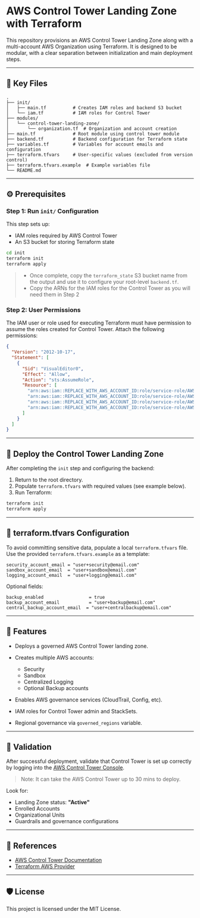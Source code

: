 # AWS Control Tower Landing Zone with Terraform

This repository provisions an AWS Control Tower Landing Zone along with a multi-account AWS Organization using Terraform. It is designed to be modular, with a clear separation between initialization and main deployment steps.

---

## 📁 Key Files

```
.
├── init/
│   ├── main.tf          # Creates IAM roles and backend S3 bucket
│   └── iam.tf           # IAM roles for Control Tower
├── modules/
│   └── control-tower-landing-zone/
│       └── organization.tf  # Organization and account creation
├── main.tf              # Root module using control tower module
├── backend.tf           # Backend configuration for Terraform state
├── variables.tf         # Variables for account emails and configuration
├── terraform.tfvars     # User-specific values (excluded from version control)
├── terraform.tfvars.example  # Example variables file
└── README.md
```

---

## ⚙️ Prerequisites

### Step 1: Run `init/` Configuration

This step sets up:

* IAM roles required by AWS Control Tower
* An S3 bucket for storing Terraform state

```bash
cd init
terraform init
terraform apply
```

> - Once complete, copy the `terraform_state` S3 bucket name from the output and use it to configure your root-level `backend.tf`.
> - Copy the ARNs for the IAM roles for the Control Tower as you will need them in Step 2

### Step 2: User Permissions

The IAM user or role used for executing Terraform must have permission to assume the roles created for Control Tower. Attach the following permissions:

```json
{
  "Version": "2012-10-17",
  "Statement": [
    {
      "Sid": "VisualEditor0",
      "Effect": "Allow",
      "Action": "sts:AssumeRole",
      "Resource": [
        "arn:aws:iam::REPLACE_WITH_AWS_ACCOUNT_ID:role/service-role/AWSControlTowerAdmin",
        "arn:aws:iam::REPLACE_WITH_AWS_ACCOUNT_ID:role/service-role/AWSControlTowerStackSetRole",
        "arn:aws:iam::REPLACE_WITH_AWS_ACCOUNT_ID:role/service-role/AWSControlTowerConfigAggregatorRoleForOrganizations",
        "arn:aws:iam::REPLACE_WITH_AWS_ACCOUNT_ID:role/service-role/AWSControlTowerCloudTrailRole"
      ]
    }
  ]
}
```

---

## 🚀 Deploy the Control Tower Landing Zone

After completing the `init` step and configuring the backend:

1. Return to the root directory.
2. Populate `terraform.tfvars` with required values (see example below).
3. Run Terraform:

```bash
terraform init
terraform apply
```

---

## 🔐 terraform.tfvars Configuration

To avoid committing sensitive data, populate a local `terraform.tfvars` file. Use the provided `terraform.tfvars.example` as a template:

```hcl
security_account_email = "user+security@email.com"
sandbox_account_email  = "user+sandbox@email.com"
logging_account_email  = "user+logging@email.com"
```

Optional fields:

```hcl
backup_enabled                 = true
backup_account_email           = "user+backup@email.com"
central_backup_account_email  = "user+centralbackup@email.com"
```

---

## 📆 Features

* Deploys a governed AWS Control Tower landing zone.
* Creates multiple AWS accounts:

  * Security
  * Sandbox
  * Centralized Logging
  * Optional Backup accounts
* Enables AWS governance services (CloudTrail, Config, etc).
* IAM roles for Control Tower admin and StackSets.
* Regional governance via `governed_regions` variable.

---

## 📃 Validation

After successful deployment, validate that Control Tower is set up correctly by logging into the [AWS Control Tower Console](https://console.aws.amazon.com/controltower/home).

> Note: It can take the AWS Control Tower up to 30 mins to deploy.

Look for:

* Landing Zone status: **"Active"**
* Enrolled Accounts
* Organizational Units
* Guardrails and governance configurations

---

## 📂 References

* [AWS Control Tower Documentation](https://docs.aws.amazon.com/controltower/latest/userguide/what-is-control-tower.html)
* [Terraform AWS Provider](https://registry.terraform.io/providers/hashicorp/aws/latest/docs)

---

## 🛡️ License

This project is licensed under the MIT License.
